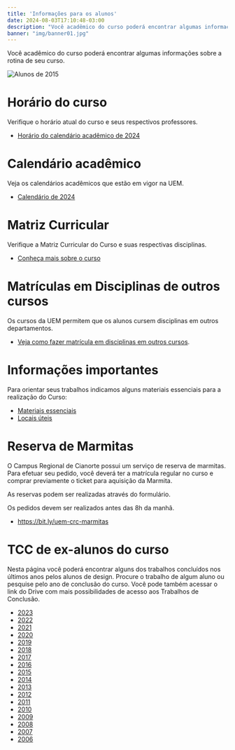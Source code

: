 ```yaml
---
title: 'Informações para os alunos'
date: 2024-08-03T17:10:48-03:00
description: "Você acadêmico do curso poderá encontrar algumas informações sobre a rotina de seu curso."
banner: "img/banner01.jpg"
---
```

Você acadêmico do curso poderá encontrar algumas informações sobre a rotina de seu curso.

![Alunos de 2015](/img/blog/2024/23270483_1466922180096035_3015897837712355238_o.jpg)

# Horário do curso 

Verifique o horário atual do curso e seus respectivos professores. 

- [Horário do calendário acadêmico de 2024](<2024/2024.02.01 Horário do Design - 1o e 2o semestres de 2024 v.30.pdf>)

# Calendário acadêmico
Veja os calendários acadêmicos que estão em vigor na UEM. 
- [Calendário de 2024](http://www.scs.uem.br/2024/cep/001cep2024.htm)

# Matriz Curricular
Verifique a Matriz Curricular do Curso e suas respectivas disciplinas. 

- [Conheça mais sobre o curso](/institucional/curso)

# Matrículas em Disciplinas de outros cursos
Os cursos da UEM permitem que os alunos cursem disciplinas em outros departamentos. 

 - [Veja como fazer matrícula em disciplinas em outros cursos](/blog/2024/matricula-outros-cursos).

# Informações importantes

Para orientar seus trabalhos indicamos alguns materiais essenciais para a realização do Curso:

- [Materiais essenciais](/blog/2019/03/guia-do-estudante-materiais-essenciais-2/)
- [Locais úteis](/blog/2019/02/guia-do-estudante-locais-uteis-2/)

# Reserva de Marmitas
O Campus Regional de Cianorte possui um serviço de reserva de marmitas. Para efetuar seu pedido, você deverá ter a matrícula regular no curso e comprar previamente o ticket para aquisição da Marmita.

As reservas podem ser realizadas através do formulário. 

Os pedidos devem ser realizados antes das 8h da manhã.

- https://bit.ly/uem-crc-marmitas

# TCC de ex-alunos do curso

Nesta página você poderá encontrar alguns dos trabalhos concluídos nos últimos anos pelos alunos de design. Procure o trabalho de algum aluno ou pesquise pelo ano de conclusão do curso. Você pode também acessar o link do Drive com mais possibilidades de acesso aos Trabalhos de Conclusão. 

* [2023](<../trabalhos-de-2023> "Trabalhos de 2023")
* [2022](<../trabalhos-de-2022> "Trabalhos de 2022")
* [2021](<../trabalhos-de-2021> "Trabalhos de 2021")
* [2020](<../trabalhos-de-2020> "Trabalhos de 2020")
* [2019](<../trabalhos-de-2019> "Trabalhos de 2019")
* [2018](<../trabalhos-de-2018> "Trabalhos de 2018")
* [2017](<../trabalhos-de-2017> "Trabalhos de 2017")
* [2016](<../trabalhos-de-2016> "Trabalhos de 2016")
* [2015](<../trabalhos-de-2015> "Trabalhos de 2015")
* [2014](<../trabalhos-de-2014> "Trabalhos de 2014")
* [2013](<../trabalhos-de-2013> "Trabalhos de 2013")
* [2012](<../trabalhos-de-2012> "Trabalhos de 2012")
* [2011](<../trabalhos-de-2011> "Trabalhos de 2011")
* [2010](<../trabalhos-de-2010> "Trabalhos de 2010")
* [2009](<../trabalhos-de-2009> "Trabalhos de 2009")
* [2008](<../trabalhos-de-2008> "Trabalhos de 2008")
* [2007](<../trabalhos-de-2007> "Trabalhos de 2007")
* [2006](<../trabalhos-de-2006> "Trabalhos de 2006")
